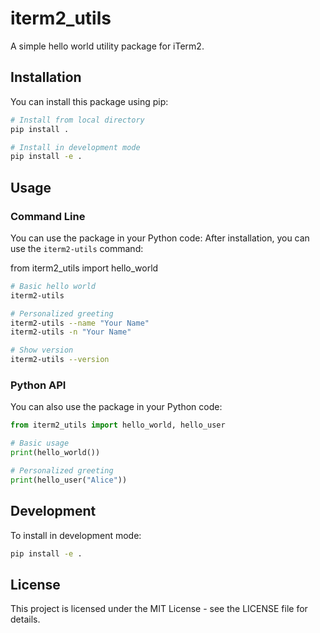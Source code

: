 # iterm2_utils

A simple hello world utility package for iTerm2.

## Installation

You can install this package using pip:

```bash
# Install from local directory
pip install .

# Install in development mode
pip install -e .
```

## Usage

### Command Line

You can use the package in your Python code:
After installation, you can use the `iterm2-utils` command:

from iterm2_utils import hello_world
```bash
# Basic hello world
iterm2-utils

# Personalized greeting
iterm2-utils --name "Your Name"
iterm2-utils -n "Your Name"

# Show version
iterm2-utils --version
```

### Python API

You can also use the package in your Python code:

```python
from iterm2_utils import hello_world, hello_user

# Basic usage
print(hello_world())

# Personalized greeting
print(hello_user("Alice"))
```

## Development

To install in development mode:

```bash
pip install -e .
```

## License

This project is licensed under the MIT License - see the LICENSE file for details.
